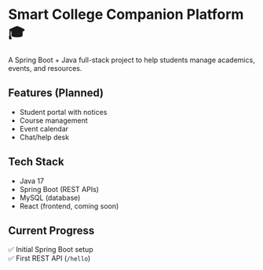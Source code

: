 # Smart College Companion Platform 🎓

A Spring Boot + Java full-stack project to help students manage academics, events, and resources.

## Features (Planned)
- Student portal with notices
- Course management
- Event calendar
- Chat/help desk

## Tech Stack
- Java 17
- Spring Boot (REST APIs)
- MySQL (database)
- React (frontend, coming soon)

## Current Progress
✅ Initial Spring Boot setup  
✅ First REST API (`/hello`)
